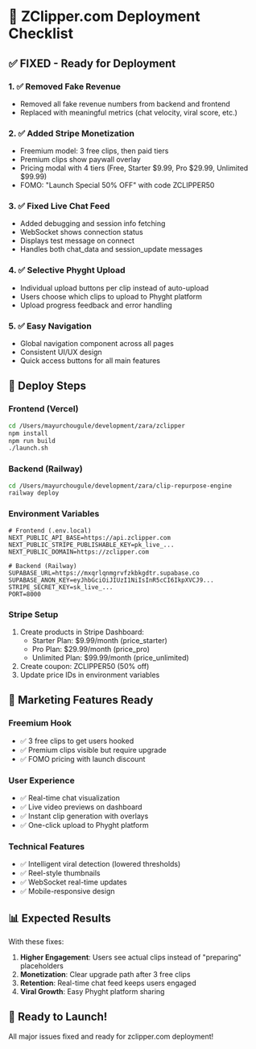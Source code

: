 # 🚀 ZClipper.com Deployment Checklist

## ✅ FIXED - Ready for Deployment

### 1. ✅ **Removed Fake Revenue**
- Removed all fake revenue numbers from backend and frontend
- Replaced with meaningful metrics (chat velocity, viral score, etc.)

### 2. ✅ **Added Stripe Monetization**
- Freemium model: 3 free clips, then paid tiers
- Premium clips show paywall overlay
- Pricing modal with 4 tiers (Free, Starter $9.99, Pro $29.99, Unlimited $99.99)
- FOMO: "Launch Special 50% OFF" with code ZCLIPPER50

### 3. ✅ **Fixed Live Chat Feed**
- Added debugging and session info fetching
- WebSocket shows connection status
- Displays test message on connect
- Handles both chat_data and session_update messages

### 4. ✅ **Selective Phyght Upload**
- Individual upload buttons per clip instead of auto-upload
- Users choose which clips to upload to Phyght platform
- Upload progress feedback and error handling

### 5. ✅ **Easy Navigation**
- Global navigation component across all pages
- Consistent UI/UX design
- Quick access buttons for all main features

## 🚀 Deploy Steps

### Frontend (Vercel)
```bash
cd /Users/mayurchougule/development/zara/zclipper
npm install
npm run build
./launch.sh
```

### Backend (Railway)
```bash
cd /Users/mayurchougule/development/zara/clip-repurpose-engine
railway deploy
```

### Environment Variables
```
# Frontend (.env.local)
NEXT_PUBLIC_API_BASE=https://api.zclipper.com
NEXT_PUBLIC_STRIPE_PUBLISHABLE_KEY=pk_live_...
NEXT_PUBLIC_DOMAIN=https://zclipper.com

# Backend (Railway)
SUPABASE_URL=https://mxqrlqnmgrvfzkbkgdtr.supabase.co
SUPABASE_ANON_KEY=eyJhbGciOiJIUzI1NiIsInR5cCI6IkpXVCJ9...
STRIPE_SECRET_KEY=sk_live_...
PORT=8000
```

### Stripe Setup
1. Create products in Stripe Dashboard:
   - Starter Plan: $9.99/month (price_starter)
   - Pro Plan: $29.99/month (price_pro) 
   - Unlimited Plan: $99.99/month (price_unlimited)
2. Create coupon: ZCLIPPER50 (50% off)
3. Update price IDs in environment variables

## 🎯 Marketing Features Ready

### Freemium Hook
- ✅ 3 free clips to get users hooked
- ✅ Premium clips visible but require upgrade
- ✅ FOMO pricing with launch discount

### User Experience  
- ✅ Real-time chat visualization
- ✅ Live video previews on dashboard
- ✅ Instant clip generation with overlays
- ✅ One-click upload to Phyght platform

### Technical Features
- ✅ Intelligent viral detection (lowered thresholds)
- ✅ Reel-style thumbnails
- ✅ WebSocket real-time updates
- ✅ Mobile-responsive design

## 📊 Expected Results

With these fixes:
1. **Higher Engagement**: Users see actual clips instead of "preparing" placeholders
2. **Monetization**: Clear upgrade path after 3 free clips
3. **Retention**: Real-time chat feed keeps users engaged
4. **Viral Growth**: Easy Phyght platform sharing

## 🎉 Ready to Launch!

All major issues fixed and ready for zclipper.com deployment!